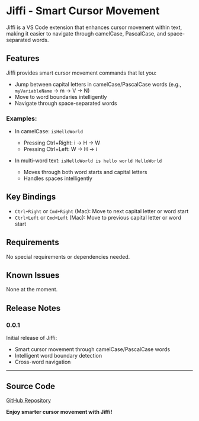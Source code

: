 # Jiffi - Smart Cursor Movement

Jiffi is a VS Code extension that enhances cursor movement within text, making it easier to navigate through camelCase, PascalCase, and space-separated words.

## Features

Jiffi provides smart cursor movement commands that let you:

- Jump between capital letters in camelCase/PascalCase words (e.g., `myVariableName` -> m -> V -> N)
- Move to word boundaries intelligently
- Navigate through space-separated words

### Examples:

- In camelCase: `isHelloWorld` 
  - Pressing Ctrl+Right: i -> H -> W
  - Pressing Ctrl+Left: W -> H -> i

- In multi-word text: `isHelloWorld is hello world HelloWorld`
  - Moves through both word starts and capital letters
  - Handles spaces intelligently

## Key Bindings

- `Ctrl+Right` or `Cmd+Right` (Mac): Move to next capital letter or word start
- `Ctrl+Left` or `Cmd+Left` (Mac): Move to previous capital letter or word start

## Requirements

No special requirements or dependencies needed.

## Known Issues

None at the moment.

## Release Notes

### 0.0.1

Initial release of Jiffi:
- Smart cursor movement through camelCase/PascalCase words
- Intelligent word boundary detection
- Cross-word navigation

---

## Source Code

[GitHub Repository](https://github.com/yourusername/jiffi)

**Enjoy smarter cursor movement with Jiffi!**
